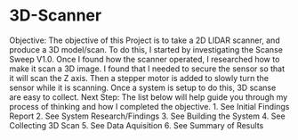 # 3D-Scanner
Objective: The objective of this Project is to take a 2D LIDAR scanner, and produce a 3D model/scan. To do this, I started by investigating the Scanse Sweep V1.0. Once I found how the scanner operated, I researched how to make it scan a 3D image. I found that I needed to secure the sensor so that it will scan the Z axis. Then a stepper motor is added to slowly turn the sensor while it is scanning. Once a system is setup to do this, 3D scanse are easy to collect.
Next Step: 
The list below will help guide you through my process of thinking and how I completed the objective.
      1. See Initial Findings Report
      2. See System Research/Findings
      3. See Building the System
      4. See Collecting 3D Scan
      5. See Data Aquisition
      6. See Summary of Results
